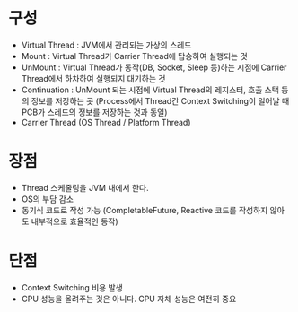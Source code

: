 # 구성
- Virtual Thread : JVM에서 관리되는 가상의 스레드
- Mount : Virtual Thread가 Carrier Thread에 탑승하여 실행되는 것
- UnMount : Virtual Thread가 동작(DB, Socket, Sleep 등)하는 시점에 Carrier Thread에서 하차하여 실행되지 대기하는 것
- Continuation : UnMount 되는 시점에 Virtual Thread의 레지스터, 호출 스택 등의 정보를 저장하는 곳 (Process에서 Thread간 Context Switching이 일어날 때 PCB가 스레드의 정보를 저장하는 것과 동일)
- Carrier Thread (OS Thread / Platform Thread)

# 장점
- Thread 스케줄링을 JVM 내에서 한다.
- OS의 부담 감소
- 동기식 코드로 작성 가능 (CompletableFuture, Reactive 코드를 작성하지 않아도 내부적으로 효율적인 동작)

# 단점
- Context Switching 비용 발생
- CPU 성능을 올려주는 것은 아니다. CPU 자체 성능은 여전히 중요

